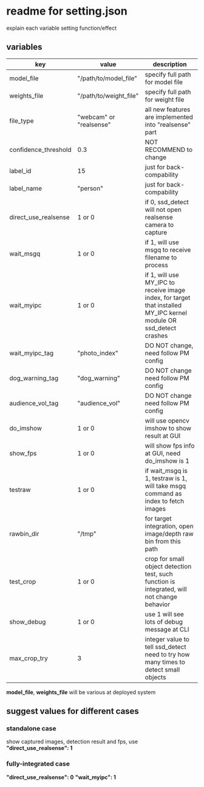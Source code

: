 # readme for setting.json

explain each variable setting function/effect

## variables

| key | value | description |
| --- | --- | --- |
| model_file | "/path/to/model_file" | specify full path for model file
| weights_file | "/path/to/weight_file" | specify full path for weight file |
| file_type | "webcam" or "realsense" | all new features are implemented into "realsense" part |
| confidence_threshold | 0.3 | NOT RECOMMEND to change |
| label_id | 15 | just for back-compability |
| label_name | "person" | just for back-compability |
| direct_use_realsense | 1 or 0 | if 0, ssd_detect will not open realsense camera to capture |
| wait_msgq | 1 or 0 | if 1, will use msgq to receive filename to process |
| wait_myipc | 1 or 0 | if 1, will use MY_IPC to receive image index, for target that installed MY_IPC kernel module OR ssd_detect crashes |
| wait_myipc_tag | "photo_index" | DO NOT change, need follow PM config |
| dog_warning_tag | "dog_warning" | DO NOT change need follow PM config |
| audience_vol_tag | "audience_vol" | DO NOT change need follow PM config |
| do_imshow | 1 or 0 | will use opencv imshow to show result at GUI |
| show_fps | 1 or 0 | will show fps info at GUI, need do_imshow is 1 |
| testraw | 1 or 0 | if wait_msgq is 1, testraw is 1, will take msgq command as index to fetch images |
| rawbin_dir | "/tmp" | for target integration, open image/depth raw bin from this path |
| test_crop | 1 or 0 | crop for small object detection test, such function is integrated, will not change behavior |
| show_debug | 1 or 0 | use 1 will see lots of debug message at CLI |
| max_crop_try | 3 | integer value to tell ssd_detect need to try how many times to detect small objects |

**model_file**, **weights_file** will be various at deployed system

## suggest values for different cases

### standalone case

show captured images, detection result and fps, use **"direct_use_realsense": 1**

### fully-integrated case
**"direct_use_realsense": 0**
**"wait_myipc": 1**

